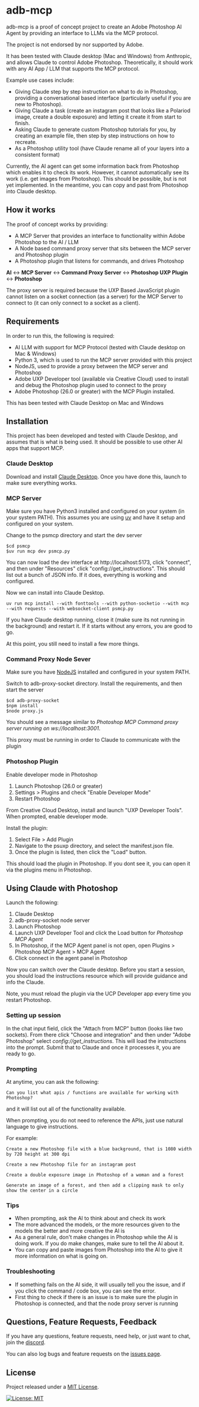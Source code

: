 # adb-mcp

adb-mcp is a proof of concept project to create an Adobe Photoshop AI Agent by providing an interface to LLMs via the MCP protocol.

The project is not endorsed by nor supported by Adobe.

It has been tested with Claude desktop (Mac and Windows) from Anthropic, and allows Claude to control Adobe Photoshop. Theoretically, it should work with any AI App / LLM that supports the MCP protocol.

Example use cases include:

-   Giving Claude step by step instruction on what to do in Photoshop, providing a conversational based interface (particularly useful if you are new to Photoshop).
-   Giving Claude a task (create an instagram post that looks like a Polariod image, create a double exposure) and letting it create it from start to finish.
-   Asking Claude to generate custom Photoshop tutorials for you, by creating an example file, then step by step instructions on how to recreate.
-   As a Photoshop utility tool (have Claude rename all of your layers into a consistent format)

Currently, the AI agent can get some information back from Photoshop which enables it to check its work. However, it cannot automatically see its work (i.e. get images from Photoshop). This should be possible, but is not yet implemented. In the meantime, you can copy and past from Photoshop into Claude desktop.

## How it works

The proof of concept works by providing:

-   A MCP Server that provides an interface to functionality within Adobe Photoshop to the AI / LLM
-   A Node based command proxy server that sits between the MCP server and Photoshop plugin
-   A Photoshop plugin that listens for commands, and drives Photoshop

**AI** <-> **MCP Server** <-> **Command Proxy Server** <-> **Photoshop UXP Plugin** <-> **Photoshop**

The proxy server is required because the UXP Based JavaScript plugin cannot listen on a socket connection (as a server) for the MCP Server to connect to (it can only connect to a socket as a client).

## Requirements

In order to run this, the following is required:

-   AI LLM with support for MCP Protocol (tested with Claude desktop on Mac & Windows)
-   Python 3, which is used to run the MCP server provided with this project
-   NodeJS, used to provide a proxy between the MCP server and Photoshop
-   Adobe UXP Developer tool (available via Creative Cloud) used to install and debug the Photoshop plugin used to connect to the proxy
-   Adobe Photoshop (26.0 or greater) with the MCP Plugin installed.

This has been tested with Claude Desktop on Mac and Windows

## Installation

This project has been developed and tested with Claude Desktop, and assumes that is what is being used. It should be possible to use other AI apps that support MCP.

### Claude Desktop

Download and install [Claude Desktop](https://Claudee.ai/download). Once you have done this, launch to make sure everything works.

### MCP Server

Make sure you have Python3 installed and configured on your system (in your system PATH). This assumes you are using [uv](https://github.com/astral-sh/uv) and have it setup and configured on your system.

Change to the psmcp directory and start the dev server

```
$cd psmcp
$uv run mcp dev psmcp.py
```

You can now load the dev interface at http://localhost:5173, click "connect", and then under "Resources" click "config://get_instructions". This should list out a bunch of JSON info. If it does, everything is working and configured.

Now we can install into Claude Desktop.

```
uv run mcp install --with fonttools --with python-socketio --with mcp --with requests --with websocket-client psmcp.py
```

If you have Claude desktop running, close it (make sure its not running in the background) and restart it. If it starts without any errors, you are good to go.

At this point, you still need to install a few more things.

### Command Proxy Node Sever

Make sure you have [NodeJS](https://nodejs.org/en) installed and configured in your system PATH.

Switch to adb-proxy-socket directory. Install the requirements, and then start the server

```
$cd adb-proxy-socket
$npm install
$node proxy.js
```

You should see a message similar to _Photoshop MCP Command proxy server running on ws://localhost:3001_.

This proxy must be running in order to Claude to communicate with the plugin

### Photoshop Plugin

Enable developer mode in Photoshop

1. Launch Photoshop (26.0 or greater)
2. Settings > Plugins and check "Enable Developer Mode"
3. Restart Photoshop

From Creative Cloud Desktop, install and launch "UXP Developer Tools". When prompted, enable developer mode.

Install the plugin:

1. Select File > Add Plugin
2. Navigate to the psuxp directory, and select the manifest.json file.
3. Once the plugin is listed, then click the "Load" button.

This should load the plugin in Photoshop. If you dont see it, you can open it via the plugins menu in Photoshop.

## Using Claude with Photoshop

Launch the following:

1. Claude Desktop
2. adb-proxy-socket node server
3. Launch Photoshop
4. Launch UXP Developer Tool and click the Load button for *Photoshop MCP Agent*
5. In Photoshop, if the MCP Agent panel is not open, open Plugins > Photoshop MCP Agent > MCP Agent
6. Click connect in the agent panel in Photoshop

Now you can switch over the Claude desktop. Before you start a session, you should load the instructions resource which will provide guidance and info the Claude.

Note, you must reload the plugin via the UCP Developer app every time you restart Photoshop.

### Setting up session

In the chat input field, click the "Attach from MCP" button (looks like two sockets). From there click "Choose and integration" and then under "Adobe Photoshop" select *config://get_instructions*. This will load the instructions into the prompt. Submit that to Claude and once it processes it, you are ready to go.


### Prompting

At anytime, you can ask the following:

```
Can you list what apis / functions are available for working with Photoshop?
```

and it will list out all of the functionality available.

When prompting, you do not need to reference the APIs, just use natural language to give instructions.

For example:

```
Create a new Photoshop file with a blue background, that is 1080 width by 720 height at 300 dpi
```

```
Create a new Photoshop file for an instagram post
```

```
Create a double exposure image in Photoshop of a woman and a forest
```

```
Generate an image of a forest, and then add a clipping mask to only show the center in a circle
```


### Tips

* When prompting, ask the AI to think about and check its work
* The more advanced the models, or the more resources given to the models the better and more creative the AI is
* As a general rule, don't make changes in Photoshop while the AI is doing work. If you do make changes, make sure to tell the AI about it.
* You can copy and paste images from Photoshop into the AI to give it more information on what is going on.

### Troubleshooting

* If something fails on the AI side, it will usually tell you the issue, and if you click the command / code box, you can see the error.
* First thing to check if there is an issue is to make sure the plugin in Photoshop is connected, and that the node proxy server is running

## Questions, Feature Requests, Feedback

If you have any questions, feature requests, need help, or just want to chat, join the [discord](https://discord.gg/fgxw9t37D7).

You can also log bugs and feature requests on the [issues page](https://github.com/mikechambers/adb-mcp/issues).

## License

Project released under a [MIT License](LICENSE.md).

[![License: MIT](https://img.shields.io/badge/License-MIT-orange.svg)](LICENSE.md)


